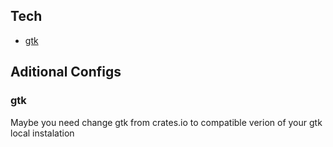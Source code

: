 ## Tech
- [gtk](https://gtk-rs.org/gtk4-rs/stable/latest/book/installation.html)

## Aditional Configs
### gtk
Maybe you need change gtk from crates.io to compatible verion of your gtk local instalation
